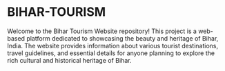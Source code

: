 # BIHAR-TOURISM
Welcome to the Bihar Tourism Website repository! This project is a web-based platform dedicated to showcasing the beauty and heritage of Bihar, India. The website provides information about various tourist destinations, travel guidelines, and essential details for anyone planning to explore the rich cultural and historical heritage of Bihar.
